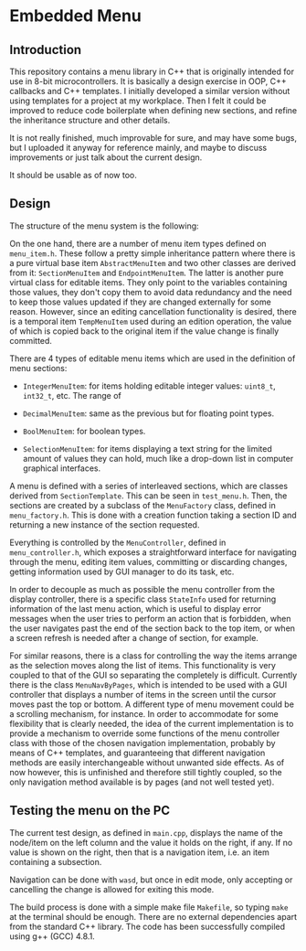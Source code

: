 # Embedded Menu

## Introduction

This repository contains a menu library in C++ that is originally intended for
use in 8-bit microcontrollers. It is basically a design exercise in OOP, C++
callbacks and C++ templates. I initially developed a similar version without
using templates for a project at my workplace. Then I felt it could be improved
to reduce code boilerplate when defining new sections, and refine the
inheritance structure and other details.

It is not really finished, much improvable for sure, and may have some bugs, but
I uploaded it anyway for reference mainly, and maybe to discuss improvements or
just talk about the current design.

It should be usable as of now too.

## Design

The structure of the menu system is the following:

On the one hand, there are a number of menu item types defined on `menu_item.h`.
These follow a pretty simple inheritance pattern where there is a pure virtual
base item `AbstractMenuItem` and two other classes are derived from it:
`SectionMenuItem` and `EndpointMenuItem`. The latter is another pure virtual
class for editable items. They only point to the variables containing those
values, they don't copy them to avoid data redundancy and the need to keep those
values updated if they are changed externally for some reason. However, since an
editing cancellation functionality is desired, there is a temporal item
`TempMenuItem` used during an edition operation, the value of which is copied
back to the original item if the value change is finally committed.

There are 4 types of editable menu items which are used in the definition of
menu sections:

- `IntegerMenuItem`: for items holding editable integer values: `uint8_t`,
`int32_t`, etc. The range of

- `DecimalMenuItem`: same as the previous but for floating point types.

- `BoolMenuItem`: for boolean types.

- `SelectionMenuItem`: for items displaying a text string for the limited amount
of values they can hold, much like a drop-down list in computer graphical
interfaces.

A menu is defined with a series of interleaved sections, which are classes
derived from `SectionTemplate`. This can be seen in `test_menu.h`. Then, the
sections are created by a subclass of the `MenuFactory` class, defined in
`menu_factory.h`. This is done with a creation function taking a section ID and
returning a new instance of the section requested.

Everything is controlled by the `MenuController`, defined in
`menu_controller.h`, which exposes a straightforward interface for navigating
through the menu, editing item values, committing or discarding changes, getting
information used by GUI manager to do its task, etc.

In order to decouple as much as possible the menu controller from the display
controller, there is a specific class `StateInfo` used for returning information
of the last menu action, which is useful to display error messages when the user
tries to perform an action that is forbidden, when the user navigates past the
end of the section back to the top item, or when a screen refresh is needed
after a change of section, for example.

For similar reasons, there is a class for controlling the way the items arrange
as the selection moves along the list of items. This functionality is very
coupled to that of the GUI so separating the completely is difficult. Currently
there is the class `MenuNavByPages`, which is intended to be used with a GUI
controller that displays a number of items in the screen until the cursor moves
past the top or bottom. A different type of menu movement could be a scrolling
mechanism, for instance. In order to accommodate for some flexibility that is
clearly needed, the idea of the current implementation is to provide a mechanism
to override some functions of the menu controller class with those of the chosen
navigation implementation, probably by means of C++ templates, and guaranteeing
that different navigation methods are easily interchangeable without unwanted
side effects. As of now however, this is unfinished and therefore still tightly
coupled, so the only navigation method available is by pages (and not well
tested yet).

## Testing the menu on the PC

The current test design, as defined in `main.cpp`, displays the name of the
node/item on the left column and the value it holds on the right, if any. If no
value is shown on the right, then that is a navigation item, i.e. an item
containing a subsection.

Navigation can be done with `wasd`, but once in edit mode, only accepting or
cancelling the change is allowed for exiting this mode.

The build process is done with a simple make file `Makefile`, so typing `make`
at the terminal should be enough. There are no external dependencies apart from
the standard C++ library. The code has been successfully compiled using g++
(GCC) 4.8.1.
